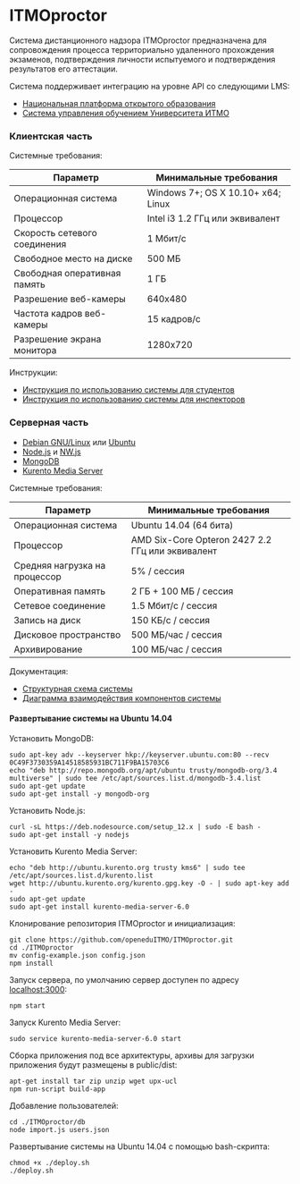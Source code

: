 # ITMOproctor

Система дистанционного надзора ITMOproctor предназначена для сопровождения процесса территориально удаленного прохождения экзаменов, подтверждения личности испытуемого и подтверждения результатов его аттестации.

Система поддерживает интеграцию на уровне API со следующими LMS:

* [Национальная платформа открытого образования](https://openedu.ru)
* [Система управления обучением Университета ИТМО](https://de.ifmo.ru)

### Клиентская часть

Системные требования:

| Параметр                     | Минимальные требования             |
|------------------------------|------------------------------------|
| Операционная система         | Windows 7+; OS X 10.10+ x64; Linux |
| Процессор                    | Intel i3 1.2 ГГц или эквивалент    |
| Скорость сетевого соединения | 1 Мбит/c                           |
| Свободное место на диске     | 500 МБ                             |
| Свободная оперативная память | 1 ГБ                               |
| Разрешение веб-камеры        | 640x480                            |
| Частота кадров веб-камеры    | 15 кадров/с                        |
| Разрешение экрана монитора   | 1280x720                           |

Инструкции:

* [Инструкция по использованию системы для студентов](https://docs.google.com/document/d/15fsEL3sHCGuJ9_rSuFprQXP--WXb9Ct-PzayBXvxWp0/edit?usp=sharing)
* [Инструкция по использованию системы для инспекторов](https://docs.google.com/document/d/1EbW52RQLdgwkRwJa_HgzP-nqU_860bPQuMZZ-ns1Hmc/edit?usp=sharing)

### Серверная часть

* [Debian GNU/Linux](https://www.debian.org) или [Ubuntu](https://ubuntu.com)
* [Node.js](https://nodejs.org) и [NW.js](https://nwjs.io)
* [MongoDB](https://www.mongodb.com)
* [Kurento Media Server](https://www.kurento.org)

Системные требования:

| Параметр                      | Минимальные требования                           |
|-------------------------------|--------------------------------------------------|
| Операционная система          | Ubuntu 14.04 (64 бита)                           |
| Процессор                     | AMD Six-Core Opteron 2427 2.2 ГГц или эквивалент |
| Средняя нагрузка на процессор | 5% / сессия                                      |
| Оперативная память            | 2 ГБ + 100 МБ / сессия                           |
| Сетевое соединение            | 1.5 Мбит/c / сессия                              |
| Запись на диск                | 150 КБ/c / сессия                                |
| Дисковое пространство         | 500 МБ/час / сессия                              |
| Архивирование                 | 100 МБ/час / сессия                              |

Документация:

* [Структурная схема системы](https://drive.google.com/file/d/0B7YdZbqVWxzeSlFWZUl4S1RiaVE/view?usp=sharing)
* [Диаграмма взаимодействия компонентов системы](https://drive.google.com/file/d/0B7YdZbqVWxzeRVVBanVFWlVNQ2M/view?usp=sharing)

#### Развертывание системы на Ubuntu 14.04

Установить MongoDB:
```
sudo apt-key adv --keyserver hkp://keyserver.ubuntu.com:80 --recv 0C49F3730359A14518585931BC711F9BA15703C6
echo "deb http://repo.mongodb.org/apt/ubuntu trusty/mongodb-org/3.4 multiverse" | sudo tee /etc/apt/sources.list.d/mongodb-3.4.list
sudo apt-get update
sudo apt-get install -y mongodb-org
```

Установить Node.js:
```
curl -sL https://deb.nodesource.com/setup_12.x | sudo -E bash -
sudo apt-get install -y nodejs
```

Установить Kurento Media Server:
```
echo "deb http://ubuntu.kurento.org trusty kms6" | sudo tee /etc/apt/sources.list.d/kurento.list
wget http://ubuntu.kurento.org/kurento.gpg.key -O - | sudo apt-key add -
sudo apt-get update
sudo apt-get install kurento-media-server-6.0
```

Клонирование репозитория ITMOproctor и инициализация:
```
git clone https://github.com/openeduITMO/ITMOproctor.git
cd ./ITMOproctor
mv config-example.json config.json
npm install
```

Запуск сервера, по умолчанию сервер доступен по адресу [localhost:3000](http://localhost:3000):
```
npm start
```

Запуск Kurento Media Server:
```
sudo service kurento-media-server-6.0 start
```

Сборка приложения под все архитектуры, архивы для загрузки приложения будут размещены в public/dist:
```
apt-get install tar zip unzip wget upx-ucl
npm run-script build-app
```

Добавление пользователей:
```
cd ./ITMOproctor/db
node import.js users.json
```

Развертывание системы на Ubuntu 14.04 с помощью bash-скрипта:
```
chmod +x ./deploy.sh
./deploy.sh
```
